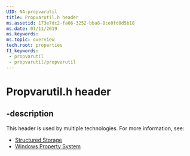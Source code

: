 ```yaml
---
UID: NA:propvarutil
title: Propvarutil.h header
ms.assetid: 173e7dc2-fa66-3252-bba8-8ce0fd0d5b18
ms.date: 01/11/2019
ms.keywords: 
ms.topic: overview
tech.root: properties
f1_keywords:
 - propvarutil
 - propvarutil/propvarutil
---
```


# Propvarutil.h header


## -description

This header is used by multiple technologies. For more information, see:

- [Structured Storage](../_stg/index.md)
- [Windows Property System](../_properties/index.md)

